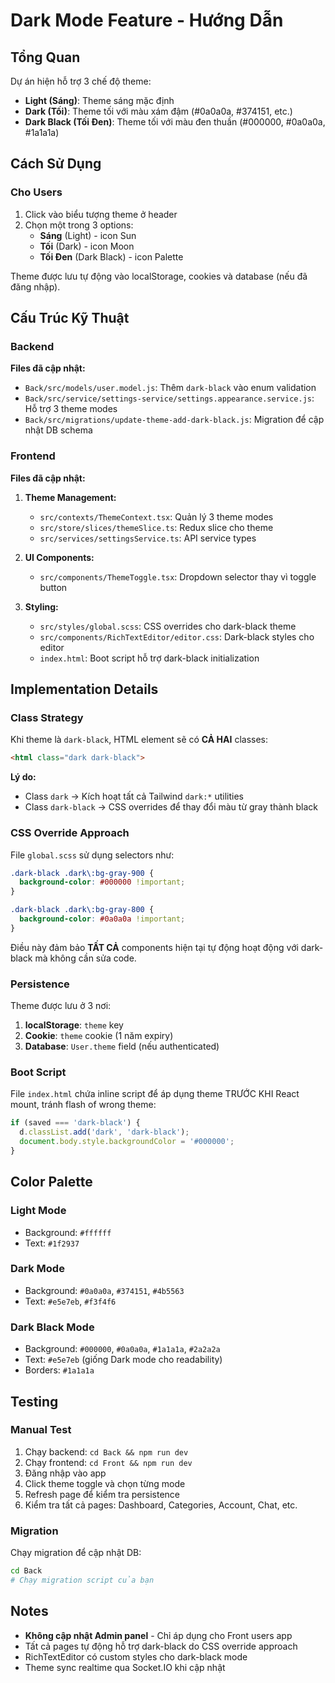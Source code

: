 # Dark Mode Feature - Hướng Dẫn

## Tổng Quan

Dự án hiện hỗ trợ 3 chế độ theme:
- **Light (Sáng)**: Theme sáng mặc định
- **Dark (Tối)**: Theme tối với màu xám đậm (#0a0a0a, #374151, etc.)
- **Dark Black (Tối Đen)**: Theme tối với màu đen thuần (#000000, #0a0a0a, #1a1a1a)

## Cách Sử Dụng

### Cho Users

1. Click vào biểu tượng theme ở header
2. Chọn một trong 3 options:
   - **Sáng** (Light) - icon Sun
   - **Tối** (Dark) - icon Moon  
   - **Tối Đen** (Dark Black) - icon Palette

Theme được lưu tự động vào localStorage, cookies và database (nếu đã đăng nhập).

## Cấu Trúc Kỹ Thuật

### Backend

**Files đã cập nhật:**
- `Back/src/models/user.model.js`: Thêm `dark-black` vào enum validation
- `Back/src/service/settings-service/settings.appearance.service.js`: Hỗ trợ 3 theme modes
- `Back/src/migrations/update-theme-add-dark-black.js`: Migration để cập nhật DB schema

### Frontend

**Files đã cập nhật:**

1. **Theme Management:**
   - `src/contexts/ThemeContext.tsx`: Quản lý 3 theme modes
   - `src/store/slices/themeSlice.ts`: Redux slice cho theme
   - `src/services/settingsService.ts`: API service types

2. **UI Components:**
   - `src/components/ThemeToggle.tsx`: Dropdown selector thay vì toggle button
   
3. **Styling:**
   - `src/styles/global.scss`: CSS overrides cho dark-black theme
   - `src/components/RichTextEditor/editor.css`: Dark-black styles cho editor
   - `index.html`: Boot script hỗ trợ dark-black initialization

## Implementation Details

### Class Strategy

Khi theme là `dark-black`, HTML element sẽ có **CẢ HAI** classes:
```html
<html class="dark dark-black">
```

**Lý do:**
- Class `dark` → Kích hoạt tất cả Tailwind `dark:*` utilities
- Class `dark-black` → CSS overrides để thay đổi màu từ gray thành black

### CSS Override Approach

File `global.scss` sử dụng selectors như:
```css
.dark-black .dark\:bg-gray-900 {
  background-color: #000000 !important;
}

.dark-black .dark\:bg-gray-800 {
  background-color: #0a0a0a !important;
}
```

Điều này đảm bảo **TẤT CẢ** components hiện tại tự động hoạt động với dark-black mà không cần sửa code.

### Persistence

Theme được lưu ở 3 nơi:
1. **localStorage**: `theme` key
2. **Cookie**: `theme` cookie (1 năm expiry)
3. **Database**: `User.theme` field (nếu authenticated)

### Boot Script

File `index.html` chứa inline script để áp dụng theme TRƯỚC KHI React mount, tránh flash of wrong theme:

```javascript
if (saved === 'dark-black') {
  d.classList.add('dark', 'dark-black');
  document.body.style.backgroundColor = '#000000';
}
```

## Color Palette

### Light Mode
- Background: `#ffffff`
- Text: `#1f2937`

### Dark Mode  
- Background: `#0a0a0a`, `#374151`, `#4b5563`
- Text: `#e5e7eb`, `#f3f4f6`

### Dark Black Mode
- Background: `#000000`, `#0a0a0a`, `#1a1a1a`, `#2a2a2a`
- Text: `#e5e7eb` (giống Dark mode cho readability)
- Borders: `#1a1a1a`

## Testing

### Manual Test
1. Chạy backend: `cd Back && npm run dev`
2. Chạy frontend: `cd Front && npm run dev`
3. Đăng nhập vào app
4. Click theme toggle và chọn từng mode
5. Refresh page để kiểm tra persistence
6. Kiểm tra tất cả pages: Dashboard, Categories, Account, Chat, etc.

### Migration
Chạy migration để cập nhật DB:
```bash
cd Back
# Chạy migration script của bạn
```

## Notes

- **Không cập nhật Admin panel** - Chỉ áp dụng cho Front users app
- Tất cả pages tự động hỗ trợ dark-black do CSS override approach
- RichTextEditor có custom styles cho dark-black mode
- Theme sync realtime qua Socket.IO khi cập nhật
